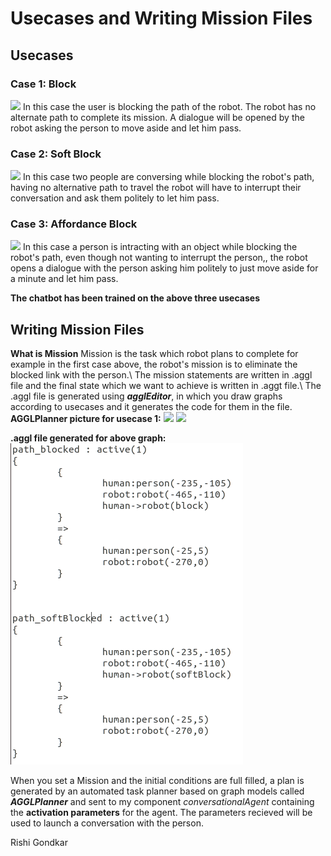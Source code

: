 # Usecases and Writing Mission Files

## Usecases

### Case 1: Block
![](assets/block.png)
In this case the user is blocking the path of the robot. The robot has no alternate path to complete its mission. A dialogue will be opened by the robot asking the person to move aside and let him pass.

### Case 2: Soft Block
![](assets/softBlock.png)
In this case two people are conversing while blocking the robot's path, having no alternative path to travel the robot will have to interrupt their conversation and ask them politely to let him pass.

### Case 3: Affordance Block
![](assets/affordanceBlock.png)
In this case a person is intracting with an object while blocking the robot's path, even though not wanting to interrupt the person,, the robot opens a dialogue with the person asking him politely to just move aside for a minute and let him pass.

**The chatbot has been trained on the above three usecases**

## Writing Mission Files
**What is Mission**
Mission is the task which robot plans to complete for example in the first case above, the robot's mission is to eliminate the blocked link with the person.\\
The mission statements are written in .aggl file and the final state which we want to achieve is written in .aggt file.\\
The .aggl file is generated using ***agglEditor***, in which you draw graphs according to usecases and it generates the code for them in the file.
**AGGLPlanner picture for usecase 1:**
![](assets/aggleditor_1.png) ![](assets/aggleditor_2.png)

**.aggl file generated for above graph:**
![](assets/mission_code.png) 

When you set a Mission and the initial conditions are full filled, a plan is generated by an automated task planner based on graph models called ***AGGLPlanner*** and sent to my component *conversationalAgent* containing the **activation parameters** for the agent. The parameters recieved will be used to launch a conversation with the person. 

Rishi Gondkar